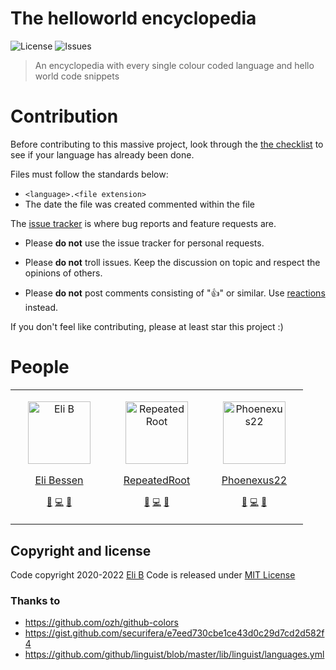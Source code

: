 # The helloworld encyclopedia

![License](https://img.shields.io/github/license/LCordial/the-helloworld-encyclopedia)
![Issues](https://img.shields.io/github/issues/LCordial/the-helloworld-encyclopedia)

> An encyclopedia with every single colour coded language and hello world code snippets

# Contribution

Before contributing to this massive project, look through the [the checklist](https://github.com/LCordial/the-helloworld-encyclopedia/blob/main/CHECKLIST.md) to see if your language has already been done.

Files must follow the standards below:
- `<language>.<file extension>`
- The date the file was created commented within the file

The [issue tracker](https://github.com/LCordial/the-helloworld-encyclopedia/issues) is where bug reports and feature requests are.

* Please **do not** use the issue tracker for personal requests. 

* Please **do not** troll issues. Keep the discussion on topic and respect the opinions of others.

* Please **do not** post comments consisting of ":thumbsup:" or similar. Use [reactions](https://blog.github.com/2016-03-10-add-reactions-to-pull-requests-issues-and-comments/) instead.

If you don't feel like contributing, please at least star this project :)

# People

<table>
    <tr>
      <td valign="top" width="140">
        <p align="center">
          <img height="100px" alt="Eli B" src="https://github.com/LCordial.png?s=150">
        </p>
        <p align="center"><a href="https://github.com/LCordial">Eli Bessen</a></p>
        <p align="center">
          <sup><a href="#he-plans-stuff" title="Ideas, Planning & Feedback">🤔</a></sup>
          <sup><a href="#he-codes-stuff" title="Code">💻</a></sup>
          <sup><a href="#he-finds-bugs" title="Bug Reports">🐛</a></sup>
        </p>
      </td>
      <td valign="top" width="140">
        <p align="center">
          <img height="100px" alt="RepeatedRoot" src="https://github.com/RepeatedRoot.png?s=150">
        </p>
        <p align="center"><a href="https://github.com/RepeatedRoot" align="center">RepeatedRoot</a></p>
        <p align="center">          
          <sup><a href="#he-plans-stuff" title="Ideas, Planning & Feedback">🤔</a></sup>
          <sup><a href="#he-codes-stuff" title="Code">💻</a></sup>
          <sup><a href="#he-finds-bugs" title="Bug Reports">🐛</a></sup>
        </p>
      </td>
      <td valign="top" width="140">
        <p align="center">
          <img height="100px" alt="Phoenexus22" src="https://github.com/Phoenexus22.png?s=150">
        </p>
        <p align="center"><a href="https://github.com/Phoenexus22" align="center">Phoenexus22</a></p>
        <p align="center">          
          <sup><a href="#he-plans-stuff" title="Ideas, Planning & Feedback">🤔</a></sup>
          <sup><a href="#he-codes-stuff" title="Code">💻</a></sup>
          <sup><a href="#he-finds-bugs" title="Bug Reports">🐛</a></sup>
        </p>
      </td>
    </tr>
</table>

## Copyright and license

Code copyright 2020-2022 [Eli B](https://github.com/LCordial/the-helloworld-encyclopedia/graphs/contributors) Code is released under [MIT License](https://github.com/LCordial/the-helloworld-encyclopedia/blob/main/LICENSE)

### Thanks to
- https://github.com/ozh/github-colors <br>
- https://gist.github.com/securifera/e7eed730cbe1ce43d0c29d7cd2d582f4 <br>
- https://github.com/github/linguist/blob/master/lib/linguist/languages.yml <br>

